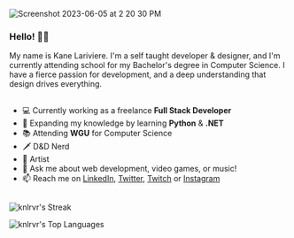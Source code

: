 ![Screenshot 2023-06-05 at 2 20 30 PM](https://github.com/knlrvr/knlrvr/assets/91632194/cd82ecb6-2ce5-43c5-8607-8b75699e3585)

### Hello! 👋🏼
My name is Kane Lariviere. I'm a self taught developer & designer, and I'm currently attending school for my Bachelor's degree in Computer Science. I have a fierce passion for development, and a deep understanding that design drives everything. 

##
- 💻 Currently working as a freelance **Full Stack Developer**
- 🐍 Expanding my knowledge by learning **Python** & **.NET**
- 📚 Attending **WGU** for Computer Science
- 🗡️ D&D Nerd
- 🎸 Artist
- 💬 Ask me about web development, video games, or music!
- 📫 Reach me on [LinkedIn](https://linkedin.com/in/kane-lariviere), [Twitter](https://twitter.com/knlrvr), [Twitch](https://twitch.tv/kanolariv) or [Instagram](https://instagram.com/kanelarivieresucks)

## 

![knlrvr's Streak](https://github-readme-streak-stats.herokuapp.com/?user=knlrvr&theme=highcontrast&hide_border=true)


![knlrvr's Top Languages](https://github-readme-stats.vercel.app/api/top-langs/?username=knlrvr&theme=highcontrast&show_icons=true&hide_border=true&layout=compact)

